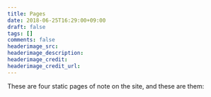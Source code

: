 ```yaml
---
title: Pages
date: 2018-06-25T16:29:00+09:00
draft: false
tags: []
comments: false
headerimage_src:
headerimage_description:
headerimage_credit:
headerimage_credit_url:
---
```


These are four static pages of note on the site, and these are them:
